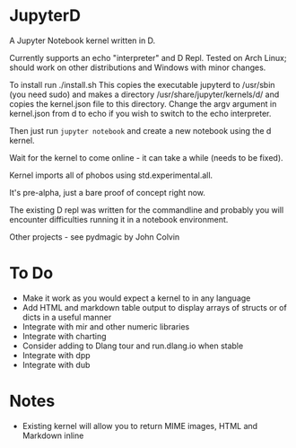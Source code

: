 JupyterD
========

A Jupyter Notebook kernel written in D.

Currently supports an echo "interpreter" and D Repl.
Tested on Arch Linux; should work on other distributions and Windows with minor changes.

To install run ./install.sh
This copies the executable jupyterd to /usr/sbin (you need sudo) and makes a directory
/usr/share/jupyter/kernels/d/ and copies the kernel.json file to this directory.  Change the argv
argument in kernel.json from d to echo if you wish to switch to the echo interpreter.

Then just run `jupyter notebook` and create a new notebook using the d kernel.

Wait for the kernel to come online - it can take a while (needs to be fixed).

Kernel imports all of phobos using std.experimental.all.

It's pre-alpha, just a bare proof of concept right now.

The existing D repl was written for the commandline and probably you will encounter difficulties running it in a notebook
environment.


Other projects - see pydmagic by John Colvin



To Do
=====
* Make it work as you would expect a kernel to in any language
* Add HTML and markdown table output to display arrays of structs or of dicts in a useful manner
* Integrate with mir and other numeric libraries
* Integrate with charting
* Consider adding to Dlang tour and run.dlang.io when stable
* Integrate with dpp
* Integrate with dub


Notes
=====
* Existing kernel will allow you to return MIME images, HTML and Markdown inline
